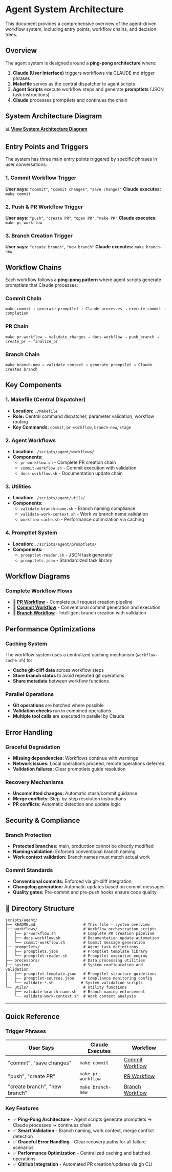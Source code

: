 # Agent System Architecture

This document provides a comprehensive overview of the agent-driven workflow system, including entry points, workflow chains, and decision trees.

## Overview

The agent system is designed around a **ping-pong architecture** where:
1. **Claude (User Interface)** triggers workflows via CLAUDE.md trigger phrases
2. **Makefile** serves as the central dispatcher to agent scripts
3. **Agent Scripts** execute workflow steps and generate **promptlets** (JSON task instructions)
4. **Claude** processes promptlets and continues the chain

## System Architecture Diagram

**📊 [View System Architecture Diagram](./system-architecture.mmd)**

## Entry Points and Triggers

The system has three main entry points triggered by specific phrases in user conversations:

### 1. Commit Workflow Trigger
**User says:** `"commit"`, `"commit changes"`, `"save changes"`
**Claude executes:** `make commit`

### 2. Push & PR Workflow Trigger
**User says:** `"push"`, `"create PR"`, `"open PR"`, `"make PR"`
**Claude executes:** `make pr-workflow`

### 3. Branch Creation Trigger
**User says:** `"create branch"`, `"new branch"`
**Claude executes:** `make branch-new`

## Workflow Chains

Each workflow follows a **ping-pong pattern** where agent scripts generate promptlets that Claude processes:

### Commit Chain
```
make commit → generate promptlet → Claude processes → execute_commit → completion
```

### PR Chain
```
make pr-workflow → validate_changes → docs-workflow → push_branch → create_pr → finalize_pr
```

### Branch Chain
```
make branch-new → validate context → generate promptlet → Claude creates branch
```

## Key Components

### 1. **Makefile (Central Dispatcher)**
- **Location:** `./Makefile`
- **Role:** Central command dispatcher, parameter validation, workflow routing
- **Key Commands:** `commit`, `pr-workflow`, `branch-new`, `stage`

### 2. **Agent Workflows**
- **Location:** `./scripts/agent/workflows/`
- **Components:**
  - `pr-workflow.sh` - Complete PR creation chain
  - `commit-workflow.sh` - Commit execution with validation
  - `docs-workflow.sh` - Documentation update chain

### 3. **Utilities**
- **Location:** `./scripts/agent/utils/`
- **Components:**
  - `validate-branch-name.sh` - Branch naming compliance
  - `validate-work-context.sh` - Work vs branch name validation
  - `workflow-cache.sh` - Performance optimization via caching

### 4. **Promptlet System**
- **Location:** `./scripts/agent/promptlets/`
- **Components:**
  - `promptlet-reader.sh` - JSON task generator
  - `promptlets.json` - Standardized task library

## Workflow Diagrams

### Complete Workflow Flows
- **🚀 [PR Workflow](./workflows/pr-workflow.mmd)** - Complete pull request creation pipeline
- **📝 [Commit Workflow](./workflows/commit-workflow.mmd)** - Conventional commit generation and execution
- **🌿 [Branch Workflow](./workflows/branch-workflow.mmd)** - Intelligent branch creation with validation

## Performance Optimizations

### Caching System
The workflow system uses a centralized caching mechanism (`workflow-cache.sh`) to:
- **Cache git-cliff data** across workflow steps
- **Store branch status** to avoid repeated git operations
- **Share metadata** between workflow functions

### Parallel Operations
- **Git operations** are batched where possible
- **Validation checks** run in combined operations
- **Multiple tool calls** are executed in parallel by Claude

## Error Handling

### Graceful Degradation
- **Missing dependencies:** Workflows continue with warnings
- **Network issues:** Local operations proceed, remote operations deferred
- **Validation failures:** Clear promptlets guide resolution

### Recovery Mechanisms
- **Uncommitted changes:** Automatic stash/commit guidance
- **Merge conflicts:** Step-by-step resolution instructions
- **PR conflicts:** Automatic detection and update logic

## Security & Compliance

### Branch Protection
- **Protected branches:** main, production cannot be directly modified
- **Naming validation:** Enforced conventional branch naming
- **Work context validation:** Branch names must match actual work

### Commit Standards
- **Conventional commits:** Enforced via git-cliff integration
- **Changelog generation:** Automatic updates based on commit messages
- **Quality gates:** Pre-commit and pre-push hooks ensure code quality

## 📁 Directory Structure

```
scripts/agent/
├── README.md                     # This file - system overview
├── workflows/                    # Workflow orchestration scripts
│   ├── pr-workflow.sh            # Complete PR creation pipeline
│   ├── docs-workflow.sh          # Documentation update automation
│   └── commit-workflow.sh        # Commit message generation
├── promptlets/                   # Agent task definitions
│   ├── promptlets.json           # Promptlet template library
│   └── promptlet-reader.sh       # Promptlet execution engine
├── processors/                   # Data processing utilities
├── system/                       # System configuration and validation
│   ├── promptlet-template.json   # Promptlet structure guidelines
│   ├── promptlet-sources.json    # Compliance monitoring config
│   └── validate-*.sh            # System validation scripts
└── utils/                        # Utility functions
    ├── validate-branch-name.sh   # Branch naming enforcement
    └── validate-work-context.sh  # Work context analysis
```

---

## Quick Reference

### Trigger Phrases
| User Says | Claude Executes | Workflow |
|-----------|----------------|----------|
| "commit", "save changes" | `make commit` | [Commit Workflow](./workflows/commit-workflow.mmd) |
| "push", "create PR" | `make pr-workflow` | [PR Workflow](./workflows/pr-workflow.mmd) |
| "create branch", "new branch" | `make branch-new` | [Branch Workflow](./workflows/branch-workflow.mmd) |

### Key Features
- ✅ **Ping-Pong Architecture** - Agent scripts generate promptlets → Claude processes → continues chain
- ✅ **Smart Validation** - Branch naming, work context, merge conflict detection
- ✅ **Graceful Error Handling** - Clear recovery paths for all failure scenarios
- ✅ **Performance Optimization** - Centralized caching and batched operations
- ✅ **GitHub Integration** - Automated PR creation/updates via gh CLI